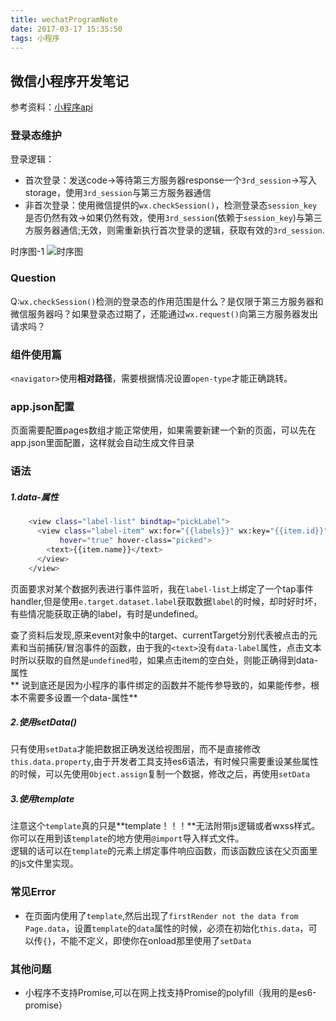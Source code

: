 ```yaml
---
title: wechatProgramNote
date: 2017-03-17 15:35:50
tags: 小程序
---
```

## 微信小程序开发笔记
参考资料：[小程序api](https://mp.weixin.qq.com/debug/wxadoc/dev/api/api-login.html)
### 登录态维护

登录逻辑：  

- 首次登录：发送code->等待第三方服务器response一个`3rd_session`->写入storage，使用`3rd_session`与第三方服务器通信
- 非首次登录：使用微信提供的`wx.checkSession()`，检测登录态`session_key`是否仍然有效->如果仍然有效，使用`3rd_session`(依赖于`session_key`)与第三方服务器通信;无效，则需重新执行首次登录的逻辑，获取有效的`3rd_session`.

时序图-1
![时序图](https://mp.weixin.qq.com/debug/wxadoc/dev/image/login.png?t=2017213)

### Question
Q:`wx.checkSession()`检测的登录态的作用范围是什么？是仅限于第三方服务器和微信服务器吗？如果登录态过期了，还能通过`wx.request()`向第三方服务器发出请求吗？



### 组件使用篇
`<navigator>`使用**相对路径**，需要根据情况设置`open-type`才能正确跳转。

### app.json配置
页面需要配置pages数组才能正常使用，如果需要新建一个新的页面，可以先在app.json里面配置，这样就会自动生成文件目录

### 语法
##### 1.data-属性
``` bash
	<view class="label-list" bindtap="pickLabel">
      <view class="label-item" wx:for="{{labels}}" wx:key="{{item.id}}" data-label="{{item.id}}" 
		   hover="true" hover-class="picked">
        <text>{{item.name}}</text>
      </view>
    </view>
```

页面要求对某个数据列表进行事件监听，我在`label-list`上绑定了一个tap事件handler,但是使用`e.target.dataset.label`获取数据`label`的时候，却时好时坏，有些情况能获取正确的label，有时是undefined。

查了资料后发现,原来event对象中的target、currentTarget分别代表被点击的元素和当前捕获/冒泡事件的函数，由于我的`<text>`没有`data-label`属性，点击文本时所以获取的自然是`undefined`啦，如果点击item的空白处，则能正确得到data-属性  
** 说到底还是因为小程序的事件绑定的函数并不能传参导致的，如果能传参，根本不需要多设置一个data-属性**

##### 2.使用setData()
只有使用`setData`才能把数据正确发送给视图层，而不是直接修改`this.data.property`,由于开发者工具支持es6语法，有时候只需要重设某些属性的时候，可以先使用`Object.assign`复制一个数据，修改之后，再使用`setData`
##### 3.使用template
注意这个`template`真的只是**template！！！**无法附带js逻辑或者wxss样式。   
你可以在用到该`template`的地方使用`@import`导入样式文件。  
逻辑的话可以在`template`的元素上绑定事件响应函数，而该函数应该在父页面里的js文件里实现。

### 常见Error
- 在页面内使用了`template`,然后出现了`firstRender not the data from Page.data`，设置`template`的`data`属性的时候，必须在初始化`this.data`，可以传`{}`，不能不定义，即使你在onload那里使用了`setData`

### 其他问题
- 小程序不支持Promise,可以在网上找支持Promise的polyfill（我用的是es6-promise）
